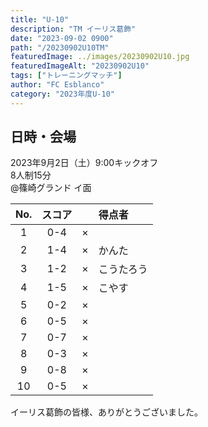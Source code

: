 ```yaml
---
title: "U-10"
description: "TM イーリス葛飾"
date: "2023-09-02 0900"
path: "/20230902U10TM"
featuredImage: ../images/20230902U10.jpg
featuredImageAlt: "20230902U10"
tags: ["トレーニングマッチ"]
author: "FC Esblanco"
category: "2023年度U-10"
---
```


## 日時・会場

2023年9月2日（土）9:00キックオフ<br>
8人制15分<br>
@篠崎グランド イ面

| No.| スコア |   | 得点者  |
|:--:|:------:|:-:|:--------|
| 1  | 0-4 | × ||
| 2  | 1-4 | × |かんた|
| 3  | 1-2 | × |こうたろう|
| 4  | 1-5 | × |こやす|
| 5  | 0-2 | × ||
| 6  | 0-5 | × ||
| 7  | 0-7 | × ||
| 8  | 0-3 | × ||
| 9  | 0-8 | × ||
| 10  | 0-5 | × ||

イーリス葛飾の皆様、ありがとうございました。